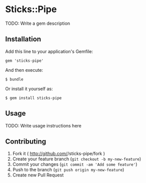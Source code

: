 # Sticks::Pipe

TODO: Write a gem description

## Installation

Add this line to your application's Gemfile:

    gem 'sticks-pipe'

And then execute:

    $ bundle

Or install it yourself as:

    $ gem install sticks-pipe

## Usage

TODO: Write usage instructions here

## Contributing

1. Fork it ( http://github.com/<my-github-username>/sticks-pipe/fork )
2. Create your feature branch (`git checkout -b my-new-feature`)
3. Commit your changes (`git commit -am 'Add some feature'`)
4. Push to the branch (`git push origin my-new-feature`)
5. Create new Pull Request
